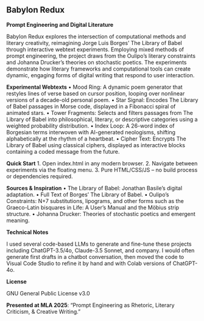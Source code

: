 ## Babylon Redux
**Prompt Engineering and Digital Literature**

Babylon Redux explores the intersection of computational methods and literary creativity, reimagining Jorge Luis Borges’ The Library of Babel through interactive webtext experiments. Employing mixed methods of prompt engineering, the project draws from the Oulipo’s literary constraints and Johanna Drucker’s theories on stochastic poetics. The experiments demonstrate how literary frameworks and computational tools can create dynamic, engaging forms of digital writing that respond to user interaction.

**Experimental Webtexts**
	•	Mood Ring: A dynamic poem generator that restyles lines of verse based on cursor position, looping over nonlinear versions of a decade-old personal poem.
	•	Star Signal: Encodes The Library of Babel passages in Morse code, displayed in a Fibonacci spiral of animated stars.
	•	Tower Fragments: Selects and filters passages from The Library of Babel into philosophical, literary, or descriptive categories using a weighted probability distribution.
	•	Index Loop: A 26-word index of Borgesian terms interwoven with AI-generated neologisms, shifting alphabetically at the rhythm of a heartbeat.
	•	Cipher Text: Encrypts The Library of Babel using classical ciphers, displayed as interactive blocks containing a coded message from the future.

**Quick Start**
	1.	Open index.html in any modern browser.
	2.	Navigate between experiments via the floating menu.
	3.	Pure HTML/CSS/JS – no build process or dependencies required.

**Sources & Inspiration**
	•	The Library of Babel: Jonathan Basile’s digital adaptation.
	•	Full Text of Borges’ The Library of Babel.
	•	Oulipo’s Constraints: N+7 substitutions, lipograms, and other forms such as the Graeco-Latin bisquares in Life: A User’s Manual and the Möbius strip structure.
	•	Johanna Drucker: Theories of stochastic poetics and emergent meaning.

**Technical Notes**

I used several code-based LLMs to generate and fine-tune these projects including ChatGPT-3.5/4o, Claude-3.5 Sonnet, and company. I would often generate first drafts in a chatbot conversation, then moved the code to Visual Code Studio to refine it by hand and with Colab versions of ChatGPT-4o. 

**License**

GNU General Public License v3.0

**Presented at MLA 2025**: “Prompt Engineering as Rhetoric, Literary Criticism, & Creative Writing.”